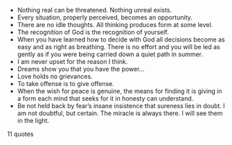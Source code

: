  - Nothing real can be threatened. Nothing unreal exists.
 - Every situation, properly perceived, becomes an opportunity.
 - There are no idle thoughts. All thinking produces form at some level.
 - The recognition of God is the recognition of yourself.
 - When you have learned how to decide with God all decisions become as easy and as right as breathing. There is no effort and you will be led as gently as if you were being carried down a quiet path in summer.
 - I am never upset for the reason I think.
 - Dreams show you that you have the power...
 - Love holds no grievances.
 - To take offense is to give offense.
 - When the wish for peace is genuine, the means for finding it is giving in a form each mind that seeks for it in honesty can understand.
 - Be not held back by fear’s insane insistence that sureness lies in doubt. I am not doubtful, but certain. The miracle is always there. I will see them in the light.

11 quotes